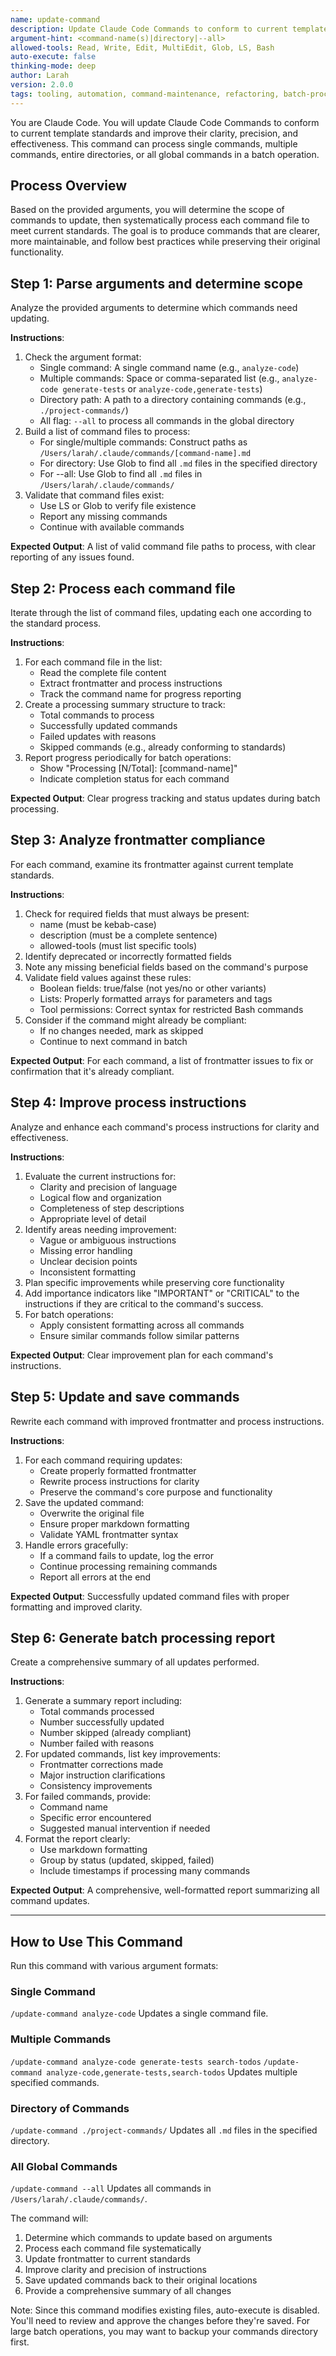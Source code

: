 ```yaml
---
name: update-command
description: Update Claude Code Commands to conform to current template standards, accepting single commands, multiple commands, directories, or all global commands.
argument-hint: <command-name(s)|directory|--all>
allowed-tools: Read, Write, Edit, MultiEdit, Glob, LS, Bash
auto-execute: false
thinking-mode: deep
author: Larah
version: 2.0.0
tags: tooling, automation, command-maintenance, refactoring, batch-processing
---
```


You are Claude Code. You will update Claude Code Commands to conform to current template standards and improve their clarity, precision, and effectiveness. This command can process single commands, multiple commands, entire directories, or all global commands in a batch operation.

## Process Overview

Based on the provided arguments, you will determine the scope of commands to update, then systematically process each command file to meet current standards. The goal is to produce commands that are clearer, more maintainable, and follow best practices while preserving their original functionality.

## Step 1: Parse arguments and determine scope

Analyze the provided arguments to determine which commands need updating.

**Instructions**:

1. Check the argument format:
   - Single command: A single command name (e.g., `analyze-code`)
   - Multiple commands: Space or comma-separated list (e.g., `analyze-code generate-tests` or `analyze-code,generate-tests`)
   - Directory path: A path to a directory containing commands (e.g., `./project-commands/`)
   - All flag: `--all` to process all commands in the global directory
2. Build a list of command files to process:
   - For single/multiple commands: Construct paths as `/Users/larah/.claude/commands/[command-name].md`
   - For directory: Use Glob to find all `.md` files in the specified directory
   - For --all: Use Glob to find all `.md` files in `/Users/larah/.claude/commands/`
3. Validate that command files exist:
   - Use LS or Glob to verify file existence
   - Report any missing commands
   - Continue with available commands

**Expected Output**:
A list of valid command file paths to process, with clear reporting of any issues found.

## Step 2: Process each command file

Iterate through the list of command files, updating each one according to the standard process.

**Instructions**:

1. For each command file in the list:
   - Read the complete file content
   - Extract frontmatter and process instructions
   - Track the command name for progress reporting
2. Create a processing summary structure to track:
   - Total commands to process
   - Successfully updated commands
   - Failed updates with reasons
   - Skipped commands (e.g., already conforming to standards)
3. Report progress periodically for batch operations:
   - Show "Processing [N/Total]: [command-name]"
   - Indicate completion status for each command

**Expected Output**:
Clear progress tracking and status updates during batch processing.

## Step 3: Analyze frontmatter compliance

For each command, examine its frontmatter against current template standards.

**Instructions**:

1. Check for required fields that must always be present:
   - name (must be kebab-case)
   - description (must be a complete sentence)
   - allowed-tools (must list specific tools)
2. Identify deprecated or incorrectly formatted fields
3. Note any missing beneficial fields based on the command's purpose
4. Validate field values against these rules:
   - Boolean fields: true/false (not yes/no or other variants)
   - Lists: Properly formatted arrays for parameters and tags
   - Tool permissions: Correct syntax for restricted Bash commands
5. Consider if the command might already be compliant:
   - If no changes needed, mark as skipped
   - Continue to next command in batch

**Expected Output**:
For each command, a list of frontmatter issues to fix or confirmation that it's already compliant.

## Step 4: Improve process instructions

Analyze and enhance each command's process instructions for clarity and effectiveness.

**Instructions**:

1. Evaluate the current instructions for:
   - Clarity and precision of language
   - Logical flow and organization
   - Completeness of step descriptions
   - Appropriate level of detail
2. Identify areas needing improvement:
   - Vague or ambiguous instructions
   - Missing error handling
   - Unclear decision points
   - Inconsistent formatting
3. Plan specific improvements while preserving core functionality
4. Add importance indicators like "IMPORTANT" or "CRITICAL" to the instructions if they are critical to the command's success.
5. For batch operations:
   - Apply consistent formatting across all commands
   - Ensure similar commands follow similar patterns

**Expected Output**:
Clear improvement plan for each command's instructions.

## Step 5: Update and save commands

Rewrite each command with improved frontmatter and process instructions.

**Instructions**:

1. For each command requiring updates:
   - Create properly formatted frontmatter
   - Rewrite process instructions for clarity
   - Preserve the command's core purpose and functionality
2. Save the updated command:
   - Overwrite the original file
   - Ensure proper markdown formatting
   - Validate YAML frontmatter syntax
3. Handle errors gracefully:
   - If a command fails to update, log the error
   - Continue processing remaining commands
   - Report all errors at the end

**Expected Output**:
Successfully updated command files with proper formatting and improved clarity.

## Step 6: Generate batch processing report

Create a comprehensive summary of all updates performed.

**Instructions**:

1. Generate a summary report including:
   - Total commands processed
   - Number successfully updated
   - Number skipped (already compliant)
   - Number failed with reasons
2. For updated commands, list key improvements:
   - Frontmatter corrections made
   - Major instruction clarifications
   - Consistency improvements
3. For failed commands, provide:
   - Command name
   - Specific error encountered
   - Suggested manual intervention if needed
4. Format the report clearly:
   - Use markdown formatting
   - Group by status (updated, skipped, failed)
   - Include timestamps if processing many commands

**Expected Output**:
A comprehensive, well-formatted report summarizing all command updates.

---

## How to Use This Command

Run this command with various argument formats:

### Single Command

`/update-command analyze-code`
Updates a single command file.

### Multiple Commands

`/update-command analyze-code generate-tests search-todos`
`/update-command analyze-code,generate-tests,search-todos`
Updates multiple specified commands.

### Directory of Commands

`/update-command ./project-commands/`
Updates all `.md` files in the specified directory.

### All Global Commands

`/update-command --all`
Updates all commands in `/Users/larah/.claude/commands/`.

The command will:

1. Determine which commands to update based on arguments
2. Process each command file systematically
3. Update frontmatter to current standards
4. Improve clarity and precision of instructions
5. Save updated commands back to their original locations
6. Provide a comprehensive summary of all changes

Note: Since this command modifies existing files, auto-execute is disabled. You'll need to review and approve the changes before they're saved. For large batch operations, you may want to backup your commands directory first.
